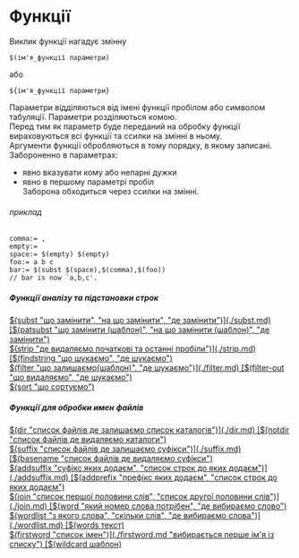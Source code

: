 # Функції

Виклик функції нагадує змінну  

    $(ім'я_функції параметри)   

або   

    ${ім'я_функції параметри}  

Параметри відділяються від імені функції пробілом або символом табуляції. Параметри розділяються комою.  
Перед тим як параметр буде переданий на обробку функції вираховуються всі функції та ссилки на змінні в ньому.  
Аргументи функції обробляються в тому порядку, в якому записані.  
Забороненно в параметрах:  
- явно вказувати кому або непарні дужки  
- явно в першому параметрі пробіл  
Заборона обходиться через ссилки на змінні.  

###### приклад

    comma:= ,  
	empty:=  
	space:= $(empty) $(empty)  
	foo:= a b c  
	bar:= $(subst $(space),$(comma),$(foo))  
	// bar is now `a,b,c'.  

##### Функції аналізу та підстановки строк  

[$(subst "що замінити", "на що замінити", "де замінити")](./subst.md)  
[$(patsubst "що замінити (шаблон)", "на що замінити (шаблон)", "де замінити")](./patsubst.md)  
[$(strip "де видаляємо початкові та останні пробіли")](./strip.md)  
[$(findstring "що шукаємо", "де шукаємо")](./findstring.md)   
[$(filter "що залишаємо(шаблон)", "де шукаємо")](./filter.md)  
[$(filter-out "що видаляємо", "де шукаємо")](./filter-out.md)   
[$(sort "що сортуємо")](./sort.md)  

##### Функції для обробки имен файлів   
[$(dir "список файлів де залишаємо список каталогів")](./dir.md)   
[$(notdir "список файлів де видаляємо каталоги")](./notdir.md)  
[$(suffix "список файлів де залишаємо суфікси")](./suffix.md)   
[$(basename "список файлів де видаляємо суфікси")](./basename.md)  
[$(addsuffix "суфікс яких додаєм", "список строк до яких додаєм")](./addsuffix.md)  
[$(addprefix "префікс яких додаєм", "список строк до яких додаєм")](./addprefix.md)  
[$(join "список першої половини слів", "список другої половини слів")](./join.md)  
[$(word "який номер слова потрібен", "де вибираємо слово")](./word.md)  
[$(wordlist "з якого слова", "скільки слів", "де вибираємо слова")](./wordlist.md)  
[$(words текст)](./words.md  "вертає число слів в тексті")  
[$(firstword "список імен")](./firstword.md "вибирається перше ім'я із списку")  
[$(wildcard шаблон)](./wildcard.md)  




